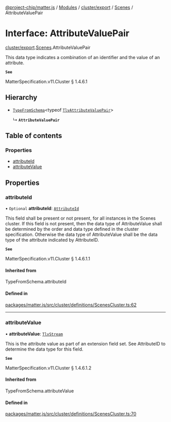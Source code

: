 [@project-chip/matter.js](../README.md) / [Modules](../modules.md) / [cluster/export](../modules/cluster_export.md) / [Scenes](../modules/cluster_export.Scenes.md) / AttributeValuePair

# Interface: AttributeValuePair

[cluster/export](../modules/cluster_export.md).[Scenes](../modules/cluster_export.Scenes.md).AttributeValuePair

This data type indicates a combination of an identifier and the value of an attribute.

**`See`**

MatterSpecification.v11.Cluster § 1.4.6.1

## Hierarchy

- [`TypeFromSchema`](../modules/tlv_export.md#typefromschema)\<typeof [`TlvAttributeValuePair`](../modules/cluster_export.Scenes.md#tlvattributevaluepair)\>

  ↳ **`AttributeValuePair`**

## Table of contents

### Properties

- [attributeId](cluster_export.Scenes.AttributeValuePair.md#attributeid)
- [attributeValue](cluster_export.Scenes.AttributeValuePair.md#attributevalue)

## Properties

### attributeId

• `Optional` **attributeId**: [`AttributeId`](../modules/datatype_export.md#attributeid)

This field shall be present or not present, for all instances in the Scenes cluster. If this field is not
present, then the data type of AttributeValue shall be determined by the order and data type defined in the
cluster specification. Otherwise the data type of AttributeValue shall be the data type of the attribute
indicated by AttributeID.

**`See`**

MatterSpecification.v11.Cluster § 1.4.6.1.1

#### Inherited from

TypeFromSchema.attributeId

#### Defined in

[packages/matter.js/src/cluster/definitions/ScenesCluster.ts:62](https://github.com/project-chip/matter.js/blob/5f71eedebdb9fa54338bde320c311bb359b7455d/packages/matter.js/src/cluster/definitions/ScenesCluster.ts#L62)

___

### attributeValue

• **attributeValue**: [`TlvStream`](../modules/tlv_export.md#tlvstream)

This is the attribute value as part of an extension field set. See AttributeID to determine the data type
for this field.

**`See`**

MatterSpecification.v11.Cluster § 1.4.6.1.2

#### Inherited from

TypeFromSchema.attributeValue

#### Defined in

[packages/matter.js/src/cluster/definitions/ScenesCluster.ts:70](https://github.com/project-chip/matter.js/blob/5f71eedebdb9fa54338bde320c311bb359b7455d/packages/matter.js/src/cluster/definitions/ScenesCluster.ts#L70)
